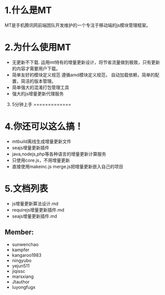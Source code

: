 1.什么是MT
==========
MT是手机腾讯网前端团队开发维护的一个专注于移动端的js模块管理框架。

2.为什么使用MT
===============
* 无更新不下载.
运用mt特有的增量更新设计，将节省流量做到极致，只有更新的内容才需要用户下载。
* 简单友好的模块定义规范
遵循amd模块定义规范， 自动加载依赖，简单的配置，简洁的版本管理。
* 简单强大的混淆打包管理工具 
* 强大的js增量更新代理服务

3. 5分钟上手
=============

4.你还可以这么搞！
=================
* mtbuild离线生成增量更新文件
* seajs增量更新插件
* java,nodejs,php等各种语言的增量更新计算服务
* 只使用core.js，不用增量更新
* 直接使用makeinc.js merge.js把增量更新嵌入自己的项目

5.文档列表
==========
* js增量更新算法设计.md
* requirejs增量更新插件.md
* seajs增量更新插件.md

Member:
-------
* sunwenchao
* kampfer
* kangaroo1983
* ningyubo
* yejun511
* jiqissc
* marsxiang
* Jtauthor
* luyongfugx